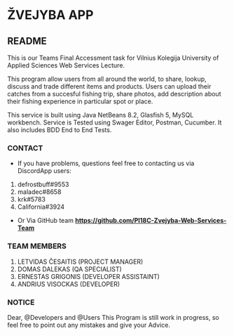 # ŽVEJYBA APP

## README

This is our Teams Final Accessment task for Vilnius Kolegija University of Applied Sciences Web Services Lecture.

This program allow users from all around the world, to share, lookup, discuss and trade different items and products. 
Users can upload their catches from a succesful fishing trip, share photos, add description about their fishing experience in particular spot or place.

This service is built using Java NetBeans 8.2, Glasfish 5, MySQL workbench. Service is Tested using Swager Editor, Postman, Cucumber. It also includes BDD End to End Tests.

### CONTACT

* If you have problems, questions feel free to contacting us via DiscordApp users:
1. defrostbuff#9553
2. maladec#8658
3. krk#5783 
4. California#3924
* Or Via GitHub team **https://github.com/PI18C-Zvejyba-Web-Services-Team**

### TEAM MEMBERS

1. LETVIDAS ČESAITIS (PROJECT MANAGER)
2. DOMAS DALEKAS (QA SPECIALIST)
3. ERNESTAS GRIGONIS (DEVELOPER ASSISTAINT)
4. ANDRIUS VISOCKAS (DEVELOPER)

### NOTICE

Dear, @Developers and @Users
This Program is still work in progress, so feel free to point out any mistakes and give your Advice.

